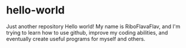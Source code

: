 # hello-world
Just another repository
Hello world!
My name is RiboFlavaFlav, and I'm trying to learn how to use github, improve my coding abilities, and eventually create useful programs for myself and others.
